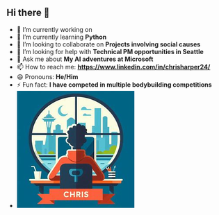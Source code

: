## Hi there 👋

<!--
**Chr1sHarper/Chr1sHarper** is a ✨ _special_ ✨ repository because its `README.md` (this file) appears on your GitHub profile.

Here are some ideas to get you started:

- 🔭 I’m currently working on ...
- 🌱 I’m currently learning ...
- 👯 I’m looking to collaborate on ...
- 🤔 I’m looking for help with ...
- 💬 Ask me about ...
- 📫 How to reach me: ...
- 😄 Pronouns: ...
- ⚡ Fun fact: ...
-->

- 🔭 I’m currently working on 
- 🌱 I’m currently learning **Python**
- 👯 I’m looking to collaborate on **Projects involving social causes**
- 🤔 I’m looking for help with **Technical PM opportunities in Seattle**
- 💬 Ask me about **My AI adventures at Microsoft**
- 📫 How to reach me: **https://www.linkedin.com/in/chrisharper24/**
- 😄 Pronouns: **He/Him**
- ⚡ Fun fact: **I have competed in multiple bodybuilding competitions**
- ![Chris](chris.png)
 
